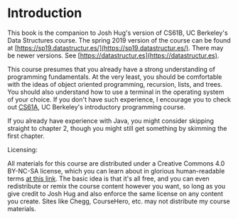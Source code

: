 # Introduction

This book is the companion to Josh Hug's version of CS61B, UC Berkeley's Data Structures course. The spring 2019 version of the course can be found at [https://sp19.datastructur.es/](https://sp19.datastructur.es/). There may be newer versions. See [https://datastructur.es](https://datastructur.es).

This course presumes that you already have a strong understanding of programming fundamentals. At the very least, you should be comfortable with the ideas of object oriented programming, recursion, lists, and trees. You should also understand how to use a terminal in the operating system of your choice. If you don't have such experience, I encourage you to check out [CS61A](http://cs61a.org/), UC Berkeley's introductory programming course.

If you already have experience with Java, you might consider skipping straight to chapter 2, though you might still get something by skimming the first chapter.

Licensing:

All materials for this course are distributed under a Creative Commons 4.0 BY-NC-SA license, which you can learn about in glorious human-readable terms [at this link](https://creativecommons.org/licenses/by-nc-sa/4.0/). The basic idea is that it's all free, and you can even redistribute or remix the course content however you want, so long as you give credit to Josh Hug and also enforce the same license on any content you create. Sites like Chegg, CourseHero, etc. may not distribute my course materials.

